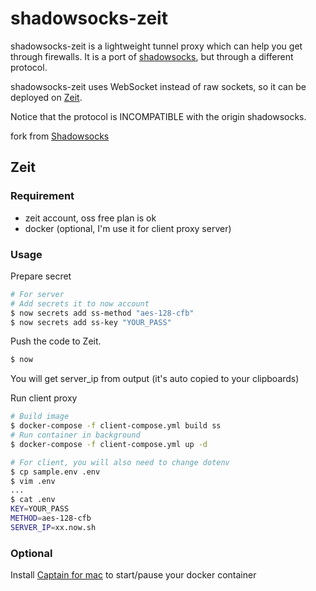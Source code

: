 shadowsocks-zeit
==================

shadowsocks-zeit is a lightweight tunnel proxy which can help you get through firewalls. It is a port of [shadowsocks](https://github.com/clowwindy/shadowsocks), but through a different protocol.

shadowsocks-zeit uses WebSocket instead of raw sockets, so it can be deployed on [Zeit](https://zeit.co).

Notice that the protocol is INCOMPATIBLE with the origin shadowsocks.

fork from [Shadowsocks](https://github.com/mrluanma/shadowsocks-heroku)

Zeit
------

### Requirement

- zeit account, oss free plan is ok
- docker (optional, I'm use it for client proxy server)

### Usage

Prepare secret

```bash
# For server
# Add secrets it to now account
$ now secrets add ss-method "aes-128-cfb"
$ now secrets add ss-key "YOUR_PASS"
```

Push the code to Zeit.

```bash
$ now
```

You will get server\_ip from output (it's auto copied to your clipboards)


Run client proxy

```bash
# Build image
$ docker-compose -f client-compose.yml build ss
# Run container in background
$ docker-compose -f client-compose.yml up -d

# For client, you will also need to change dotenv
$ cp sample.env .env
$ vim .env
...
$ cat .env
KEY=YOUR_PASS
METHOD=aes-128-cfb
SERVER_IP=xx.now.sh
```


### Optional

Install [Captain for mac](https://getcaptain.co) to start/pause your
docker container
